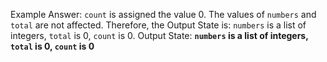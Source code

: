 Example Answer:
`count` is assigned the value 0. The values of `numbers` and `total` are not affected. Therefore, the Output State is: `numbers` is a list of integers, `total` is 0, `count` is 0.
Output State: **`numbers` is a list of integers, `total` is 0, `count` is 0**